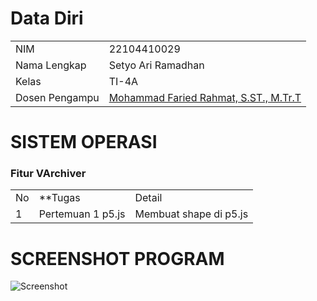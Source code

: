 # Data Diri

|  |  |
|--|--|
| NIM | 22104410029 |
| Nama Lengkap | Setyo Ari Ramadhan |
| Kelas | TI-4A |
| Dosen Pengampu | [Mohammad Faried Rahmat, S.ST., M.Tr.T](https://github.com/fariedrahmat) |

# SISTEM OPERASI
### Fitur VArchiver
|  |  |  |
|--|--|--|
|No| **Tugas | Detail |
| 1 | Pertemuan 1 p5.js | Membuat shape di p5.js |

# SCREENSHOT PROGRAM
![Screenshot](https://github.com/SetyoAriRamadhan/LatihanPemogramanAPI)
